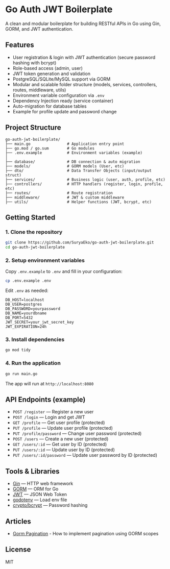 # Go Auth JWT Boilerplate

A clean and modular boilerplate for building RESTful APIs in Go using Gin, GORM, and JWT authentication.

## Features
- User registration & login with JWT authentication (secure password hashing with bcrypt)
- Role-based access (admin, user)
- JWT token generation and validation
- PostgreSQL/SQLite/MySQL support via GORM
- Modular and scalable folder structure (models, services, controllers, routes, middleware, utils)
- Environment variable configuration via `.env`
- Dependency Injection ready (service container)
- Auto-migration for database tables
- Example for profile update and password change

## Project Structure
```
go-auth-jwt-boilerplate/
├── main.go                # Application entry point
├── go.mod / go.sum        # Go modules
├── .env.example           # Environment variables (example)
│
├── database/              # DB connection & auto migration
├── models/                # GORM models (User, etc)
├── dto/                   # Data Transfer Objects (input/output struct)
├── services/              # Business logic (user, auth, profile, etc)
├── controllers/           # HTTP handlers (register, login, profile, etc)
├── routes/                # Route registration
├── middleware/            # JWT & custom middleware
├── utils/                 # Helper functions (JWT, bcrypt, etc)
```

## Getting Started

### 1. Clone the repository
```sh
git clone https://github.com/SuryaEko/go-auth-jwt-boilerplate.git
cd go-auth-jwt-boilerplate
```

### 2. Setup environment variables
Copy `.env.example` to `.env` and fill in your configuration:
```sh
cp .env.example .env
```

Edit `.env` as needed:
```
DB_HOST=localhost
DB_USER=postgres
DB_PASSWORD=yourpassword
DB_NAME=yourdbname
DB_PORT=5432
JWT_SECRET=your_jwt_secret_key
JWT_EXPIRATION=24h
```

### 3. Install dependencies
```sh
go mod tidy
```

### 4. Run the application
```sh
go run main.go
```

The app will run at `http://localhost:8080`

## API Endpoints (example)
- `POST /register` — Register a new user
- `POST /login` — Login and get JWT
- `GET /profile` — Get user profile (protected)
- `PUT /profile` — Update user profile (protected)
- `PUT /profile/password` — Change user password (protected)
- `POST /users` — Create a new user (protected)
- `GET /users/:id` — Get user by ID (protected)
- `PUT /users/:id` — Update user by ID (protected)
- `PUT /users/:id/password` — Update user password by ID (protected)

## Tools & Libraries
- [Gin](https://github.com/gin-gonic/gin) — HTTP web framework
- [GORM](https://gorm.io/) — ORM for Go
- [JWT](https://github.com/golang-jwt/jwt) — JSON Web Token
- [godotenv](https://github.com/joho/godotenv) — Load env file
- [crypto/bcrypt](https://pkg.go.dev/golang.org/x/crypto/bcrypt) — Password hashing

## Articles
- [Gorm Pagination](https://dev.to/rafaelgfirmino/pagination-using-gorm-scopes-3k5f) - How to implement pagination using GORM scopes

## License
MIT